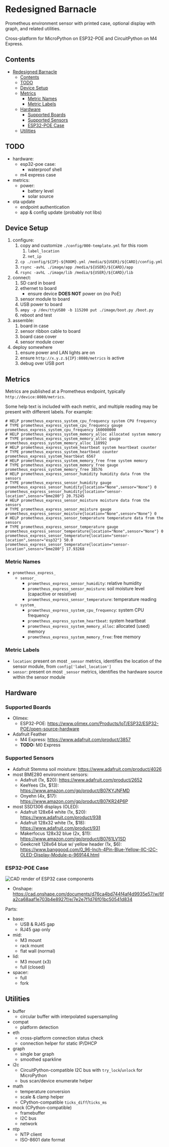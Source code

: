 # Redesigned Barnacle

Prometheus environment sensor with printed case, optional display
with graph, and related utilities.

Cross-platform for MicroPython on ESP32-POE and CircuitPython on M4
Express.

## Contents

- [Redesigned Barnacle](#redesigned-barnacle)
  - [Contents](#contents)
  - [TODO](#todo)
  - [Device Setup](#device-setup)
  - [Metrics](#metrics)
    - [Metric Names](#metric-names)
    - [Metric Labels](#metric-labels)
  - [Hardware](#hardware)
    - [Supported Boards](#supported-boards)
    - [Supported Sensors](#supported-sensors)
    - [ESP32-POE Case](#esp32-poe-case)
  - [Utilities](#utilities)

## TODO

- hardware:
  - esp32-poe case:
    - waterproof shell
  - m4 express case
- metrics:
  - power:
    - battery level
    - solar source
- ota update
  - endpoint authentication
  - app & config update (probably not libs)

## Device Setup

1. configure:
    1. copy and customize `./config/000-template.yml` for this room
       1. `label_location`
       2. `net_ip`
    2. `cp ./config/${IP}-${ROOM}.yml /media/${USER}/${CARD}/config.yml`
    3. `rsync -avhL ./image/app /media/${USER}/${CARD}/app`
    4. `rsync -avhL ./image/lib /media/${USER}/${CARD}/lib`
2. connect:
    1. SD card in board
    2. ethernet to board
        - ensure device **DOES NOT** power on (no PoE)
    3. sensor module to board
    4. USB power to board
    5. `ampy -p /dev/ttyUSB0 -b 115200 put ./image/boot.py /boot.py`
    6. reboot and test
3. assemble:
    1. board in case
    2. sensor ribbon cable to board
    3. board case cover
    4. sensor module cover
4. deploy somewhere
    1. ensure power and LAN lights are on
    1. ensure `http://x.y.z.${IP}:8080/metrics` is active
    1. debug over USB port

## Metrics

Metrics are published at a Prometheus endpoint, typically `http://device:8080/metrics`.

Some help text is included with each metric, and multiple reading may be present with
different labels. For example:

```none
# HELP prometheus_express_system_cpu_frequency system CPU frequency
# TYPE prometheus_express_system_cpu_frequency gauge
prometheus_express_system_cpu_frequency 160000000
# HELP prometheus_express_system_memory_alloc allocated system memory
# TYPE prometheus_express_system_memory_alloc gauge
prometheus_express_system_memory_alloc 118992
# HELP prometheus_express_system_heartbeat system heartbeat counter
# TYPE prometheus_express_system_heartbeat counter
prometheus_express_system_heartbeat 6567
# HELP prometheus_express_system_memory_free free system memory
# TYPE prometheus_express_system_memory_free gauge
prometheus_express_system_memory_free 38576
# HELP prometheus_express_sensor_humidity humidity data from the sensors
# TYPE prometheus_express_sensor_humidity gauge
prometheus_express_sensor_humidity{location="None",sensor="None"} 0
prometheus_express_sensor_humidity{location="sensor-location",sensor="bme280"} 20.75245
# HELP prometheus_express_sensor_moisture moisture data from the sensors
# TYPE prometheus_express_sensor_moisture gauge
prometheus_express_sensor_moisture{location="None",sensor="None"} 0
# HELP prometheus_express_sensor_temperature temperature data from the sensors
# TYPE prometheus_express_sensor_temperature gauge
prometheus_express_sensor_temperature{location="None",sensor="None"} 0
prometheus_express_sensor_temperature{location="sensor-location",sensor="esp32"} 50.0
prometheus_express_sensor_temperature{location="sensor-location",sensor="bme280"} 17.93268
```

### Metric Names

- `prometheus_express_`
  - `sensor_`
    - `prometheus_express_sensor_humidity`: relative humidity
    - `prometheus_express_sensor_moisture`: soil moisture level (capacitive or resistive)
    - `prometheus_express_sensor_temperature`: temperature reading
  - `system_`
    - `prometheus_express_system_cpu_frequency`: system CPU frequency
    - `prometheus_express_system_heartbeat`: system heartbeat
    - `prometheus_express_system_memory_alloc`: allocated (used) memory
    - `prometheus_express_system_memory_free`: free memory

### Metric Labels

- `location`: present on most `_sensor` metrics, identifies the location of the sensor module, from `config['label_location']`
- `sensor`: present on most `_sensor` metrics, identifies the hardware source within the sensor module

## Hardware

### Supported Boards

- Olimex:
  - ESP32-POE: https://www.olimex.com/Products/IoT/ESP32/ESP32-POE/open-source-hardware
- Adafruit Feather
  - M4 Express: https://www.adafruit.com/product/3857
  - **TODO:** M0 Express

### Supported Sensors

- Adafruit Stemma soil moisture: https://www.adafruit.com/product/4026
- most BME280 environment sensors:
  - Adafruit (1x, $20): https://www.adafruit.com/product/2652
  - KeeYees (3x, $13): https://www.amazon.com/gp/product/B07KYJNFMD
  - Onyehn (4x, $17): https://www.amazon.com/gp/product/B07KR24P6P
- most SSD1306 displays (OLED):
  - Adafruit 128x64 white (1x, $20): https://www.adafruit.com/product/938
  - Adafruit 128x32 white (1x, $18): https://www.adafruit.com/product/931
  - Makerfocus 128x32 blue (2x, $11): https://www.amazon.com/gp/product/B0761LV1SD
  - Geekcreit 128x64 blue w/ yellow header (1x, $6): https://www.banggood.com/0_96-Inch-4Pin-Blue-Yellow-IIC-I2C-OLED-Display-Module-p-969144.html

### ESP32-POE Case

![CAD render of ESP32 case components](./docs/case-render.png)

- Onshape: https://cad.onshape.com/documents/d76ca4bd744f4af4d9935e57/w/6fa2ca68aaf1e703b4e8927f/e/7e2e7f1d76f01bc50541d834

Parts:

- base:
  - USB & RJ45 gap
  - RJ45 gap only
- mid:
  - M3 mount
  - rack mount
  - flat wall (normal)
- lid:
  - M3 mount (x3)
  - full (closed)
- spacer:
  - full
  - fork

## Utilities

- buffer
  - circular buffer with interpolated supersampling
- compat
  - platform detection
- eth
  - cross-platform connection status check
  - connection helper for static IP/DHCP
- graph
  - single bar graph
  - smoothed sparkline
- i2c
  - CircuitPython-compatible I2C bus with `try_lock`/`unlock` for MicroPython
  - bus scan/device enumerate helper
- math
  - temperature conversion
  - scale & clamp helper
  - CPython-compatible `ticks_diff`/`ticks_ms`
- mock (CPython-compatible)
  - framebuffer
  - I2C bus
  - network
- ntp
  - NTP client
  - ISO-8601 date format